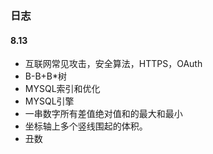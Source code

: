 ### 日志

#### 8.13

- 互联网常见攻击，安全算法，HTTPS，OAuth
- B-B+B*树
- MYSQL索引和优化
- MYSQL引擎
- 一串数字所有差值绝对值和的最大和最小
- 坐标轴上多个竖线围起的体积。
- 丑数

